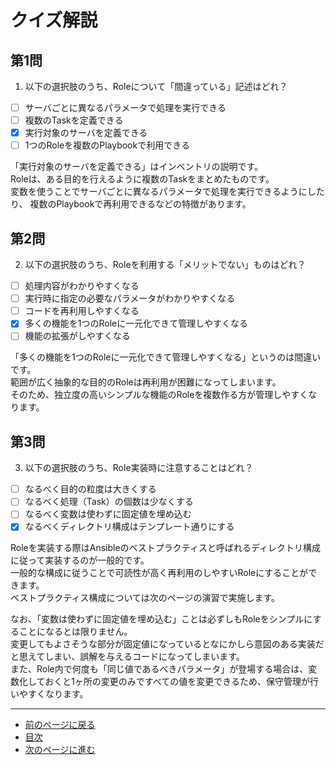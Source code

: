 # クイズ解説

## 第1問

1. 以下の選択肢のうち、Roleについて「間違っている」記述はどれ？

- [ ] サーバごとに異なるパラメータで処理を実行できる
- [ ] 複数のTaskを定義できる
- [x] 実行対象のサーバを定義できる
- [ ] 1つのRoleを複数のPlaybookで利用できる

「実行対象のサーバを定義できる」はインベントリの説明です。  
Roleは、ある目的を行えるように複数のTaskをまとめたものです。  
変数を使うことでサーバごとに異なるパラメータで処理を実行できるようにしたり、
複数のPlaybookで再利用できるなどの特徴があります。


## 第2問

2. 以下の選択肢のうち、Roleを利用する「メリットでない」ものはどれ？

- [ ] 処理内容がわかりやすくなる
- [ ] 実行時に指定の必要なパラメータがわかりやすくなる
- [ ] コードを再利用しやすくなる
- [x] 多くの機能を1つのRoleに一元化できて管理しやすくなる
- [ ] 機能の拡張がしやすくなる

「多くの機能を1つのRoleに一元化できて管理しやすくなる」というのは間違いです。  
範囲が広く抽象的な目的のRoleは再利用が困難になってしまいます。  
そのため、独立度の高いシンプルな機能のRoleを複数作る方が管理しやすくなります。


## 第3問

3. 以下の選択肢のうち、Role実装時に注意することはどれ？

- [ ] なるべく目的の粒度は大きくする
- [ ] なるべく処理（Task）の個数は少なくする
- [ ] なるべく変数は使わずに固定値を埋め込む
- [x] なるべくディレクトリ構成はテンプレート通りにする

Roleを実装する際はAnsibleのベストプラクティスと呼ばれるディレクトリ構成に従って実装するのが一般的です。  
一般的な構成に従うことで可読性が高く再利用のしやすいRoleにすることができます。  
ベストプラクティス構成については次のページの演習で実施します。

なお、「変数は使わずに固定値を埋め込む」ことは必ずしもRoleをシンプルにすることになるとは限りません。  
変更してもよさそうな部分が固定値になっているとなにかしら意図のある実装だと思えてしまい、誤解を与えるコードになってしまいます。  
また、Role内で何度も「同じ値であるべきパラメータ」が登場する場合は、変数化しておくと1ヶ所の変更のみですべての値を変更できるため、保守管理が行いやすくなります。

---

- [前のページに戻る](step2.md)
- [目次](README.md)
- [次のページに進む](step3.md)
